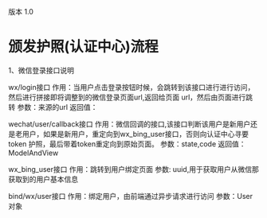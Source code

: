 版本 1.0

# 颁发护照(认证中心)流程
1、微信登录接口说明

wx/login接口
作用：当用户点击登录按钮时候，会跳转到该接口进行进行访问，然后进行拼接即将调整到的微信登录页面url,返回给页面
    url，然后由页面进行跳转
参数：来源的url
返回值：

wechat/user/callback接口
作用：微信回调的接口,该接口判断该用户是新用户还是老用户，如果是新用户，重定向到wx_bing_user接口，否则向认证中心寻要token
    护照，最后带着token重定向到原始页面。
参数：state,code
返回值：ModelAndView

wx_bing_user接口
作用：跳转到用户绑定页面
参数: uuid,用于获取用户从微信那获取到的用户基本信息

bind/wx/user接口
作用：绑定用户，由前端通过异步请求进行访问
参数：User对象


